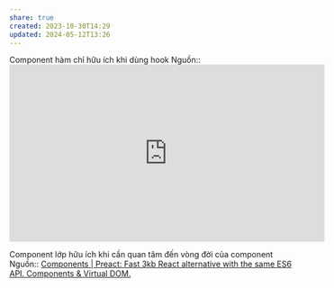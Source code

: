 ```yaml
---
share: true
created: 2023-10-30T14:29
updated: 2024-05-12T13:26
---
```

Component hàm chỉ hữu ích khi dùng hook
Nguồn:: <iframe width="560" height="315" src="https://www.youtube.com/embed/geRMeU1JExk?si=WrqoU8GRdyT7po1S" title="YouTube video player" frameborder="0" allow="accelerometer; autoplay; clipboard-write; encrypted-media; gyroscope; picture-in-picture; web-share" referrerpolicy="strict-origin-when-cross-origin" allowfullscreen></iframe>

Component lớp hữu ích khi cần quan tâm đến vòng đời của component
Nguồn:: [Components | Preact: Fast 3kb React alternative with the same ES6 API. Components & Virtual DOM.](https://preactjs.com/tutorial/03-components/)